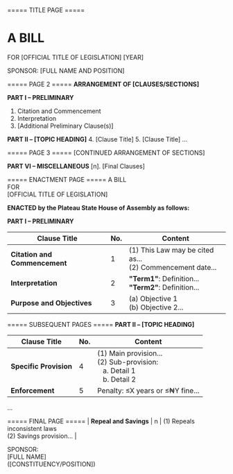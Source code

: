 ===== TITLE PAGE =====
# A BILL
FOR
[OFFICIAL TITLE OF LEGISLATION]
[YEAR]

SPONSOR:
[FULL NAME AND POSITION]

===== PAGE 2 =====
**ARRANGEMENT OF [CLAUSES/SECTIONS]**

**PART I – PRELIMINARY**
1. Citation and Commencement
2. Interpretation
3. [Additional Preliminary Clause(s)]

**PART II – [TOPIC HEADING]**
4. [Clause Title]
5. [Clause Title]
...

===== PAGE 3 =====
[CONTINUED ARRANGEMENT OF SECTIONS]

**PART VI – MISCELLANEOUS**
[n]. [Final Clauses]

===== ENACTMENT PAGE =====
A BILL  
FOR  
[OFFICIAL TITLE OF LEGISLATION]  

**ENACTED by the Plateau State House of Assembly as follows:**  

**PART I – PRELIMINARY**  

| Clause Title | No. | Content |
|-------------|-----|---------|
| **Citation and Commencement** | 1 | (1) This Law may be cited as...<br>(2) Commencement date... |
| **Interpretation** | 2 | **"Term1"**: Definition...<br>**"Term2"**: Definition... |
| **Purpose and Objectives** | 3 | (a) Objective 1<br>(b) Objective 2... |

===== SUBSEQUENT PAGES =====
**PART II – [TOPIC HEADING]**  

| Clause Title | No. | Content |
|-------------|-----|---------|
| **Specific Provision** | 4 | (1) Main provision...<br>(2) Sub-provision:<br>&nbsp;&nbsp;&nbsp;a. Detail 1<br>&nbsp;&nbsp;&nbsp;b. Detail 2 |
| **Enforcement** | 5 | Penalty: ≤X years or ≤₦Y fine... |

...

===== FINAL PAGE =====
| **Repeal and Savings** | n | (1) Repeals inconsistent laws<br>(2) Savings provision... |

SPONSOR:  
[FULL NAME]  
([CONSTITUENCY/POSITION])  